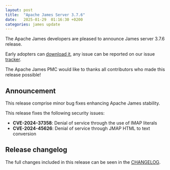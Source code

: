 ```yaml
---
layout: post
title:  "Apache James Server 3.7.6"
date:   2025-01-29  01:16:30 +0200
categories: james update
---
```


The Apache James developers are pleased to announce James server 3.7.6 release.

Early adopters can [download it][download], any issue can be reported on our issue [tracker][tracker].

The Apache James PMC would like to thanks all contributors who made this release possible!

## Announcement

This release comprise minor bug fixes enhancing Apache James stability.

This release fixes the following security issues:

- **CVE-2024-37358**: Denial of service through the use of IMAP literals
- **CVE-2024-45626**: Denial of service through JMAP HTML to text conversion

## Release changelog

The full changes included in this release can be seen in the [CHANGELOG][CHANGELOG].

[CHANGELOG]: https://github.com/apache/james-project/blob/master/CHANGELOG.md#376
[tracker]: https://issues.apache.org/jira/browse/JAMES
[download]: http://james.apache.org/download.cgi#Apache_James_Server
